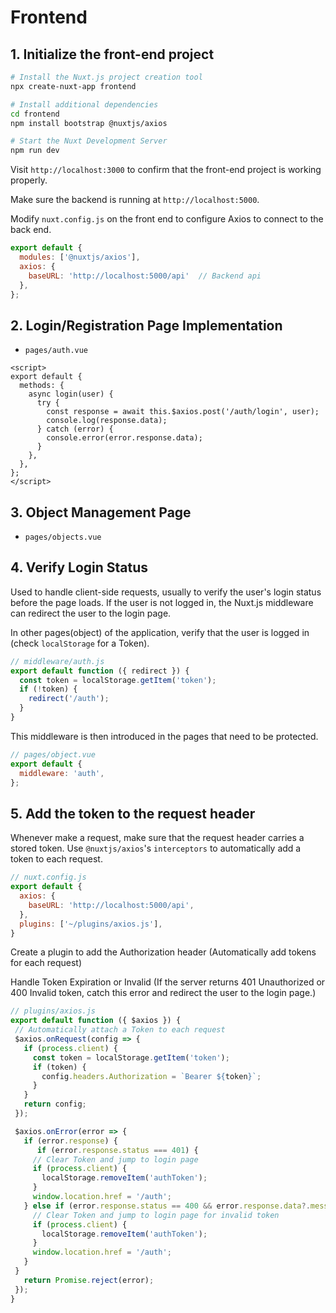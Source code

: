 # Frontend

## 1. Initialize the front-end project
```bash
# Install the Nuxt.js project creation tool
npx create-nuxt-app frontend

# Install additional dependencies
cd frontend
npm install bootstrap @nuxtjs/axios

# Start the Nuxt Development Server
npm run dev
```
Visit `http://localhost:3000` to confirm that the front-end project is working properly.

Make sure the backend is running at `http://localhost:5000`.

Modify `nuxt.config.js` on the front end to configure Axios to connect to the back end.

```javascript
export default {
  modules: ['@nuxtjs/axios'],
  axios: {
    baseURL: 'http://localhost:5000/api'  // Backend api
  },
};
```
## 2. Login/Registration Page Implementation
 - `pages/auth.vue`
```vue
<script>
export default {
  methods: {
    async login(user) {
      try {
        const response = await this.$axios.post('/auth/login', user);
        console.log(response.data);
      } catch (error) {
        console.error(error.response.data);
      }
    },
  },
};
</script>
```
## 3. Object Management Page
 - `pages/objects.vue`

## 4. Verify Login Status
Used to handle client-side requests, usually to verify the user's login status before the page loads. If the user is not logged in, the Nuxt.js middleware can redirect the user to the login page.

In other pages(object) of the application, verify that the user is logged in (check `localStorage` for a Token).
```javascript
// middleware/auth.js
export default function ({ redirect }) {
  const token = localStorage.getItem('token');
  if (!token) {
    redirect('/auth');
  }
}
```
This middleware is then introduced in the pages that need to be protected.
```javascript
// pages/object.vue
export default {
  middleware: 'auth',
};
```

## 5. Add the token to the request header
Whenever make a request, make sure that the request header carries a stored token. Use `@nuxtjs/axios`'s `interceptors` to automatically add a token to each request.

```javascript
// nuxt.config.js
export default {
  axios: {
    baseURL: 'http://localhost:5000/api',  
  },
  plugins: ['~/plugins/axios.js'],
}
```

 Create a plugin to add the Authorization header
(Automatically add tokens for each request)

Handle Token Expiration or Invalid (If the server returns 401 Unauthorized or 400 Invalid token, catch this error and redirect the user to the login page.)
 ```javascript
 // plugins/axios.js
export default function ({ $axios }) {
  // Automatically attach a Token to each request
  $axios.onRequest(config => {
    if (process.client) {
      const token = localStorage.getItem('token');
      if (token) {
        config.headers.Authorization = `Bearer ${token}`;
      }
    }
    return config;
  });

  $axios.onError(error => {
    if (error.response) {
       if (error.response.status === 401) {
      // Clear Token and jump to login page
      if (process.client) {
        localStorage.removeItem('authToken');
      }
      window.location.href = '/auth';
    } else if (error.response.status == 400 && error.response.data?.message === 'Invalid token.') {
      // Clear Token and jump to login page for invalid token
      if (process.client) {
        localStorage.removeItem('authToken');
      }
      window.location.href = '/auth';
    }
  }
    return Promise.reject(error);
  });
}
 ```

